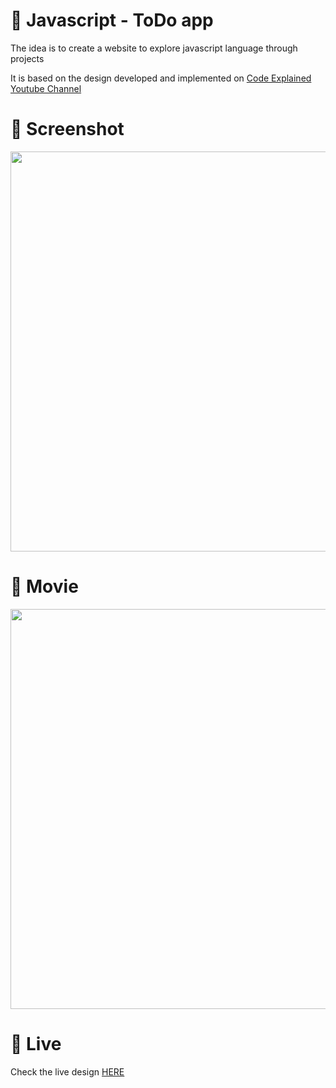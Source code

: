 # 🎨 Javascript - ToDo app

The idea is to create a website to explore javascript language through projects 

It is based on the design developed and implemented  on [Code Explained Youtube Channel](https://www.youtube.com/watch?v=b8sUhU_eq3g)


# 📸 Screenshot
<img src="https://storage.googleapis.com/rfribeiro-javascript/to-do/presentation.png" width="640">


# 🎥 Movie
<img src="https://storage.googleapis.com/rfribeiro-javascript/to-do/presentation.gif" width="640">

# 🚀 Live

Check the live design [HERE](https://storage.googleapis.com/rfribeiro-javascript/to-do/index.html)